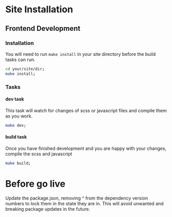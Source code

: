 # Site Installation
## Frontend Development

### Installation
You will need to run `make install` in your site directory before the build tasks can run.
```bash
cd your/site/dir;
make install;
```
### Tasks
#### dev task
This task will watch for changes of scss or javascript files and compile them as you work.
```bash
make dev;
```
#### build task
Once you have finished development and you are happy with your changes, compile the scss and javascript
```bash
make build;
```
# Before go live
Update the package.json, removing ^ from the dependency version numbers to lock them in the state they are in. This will avoid unwanted and breaking package updates in the future.